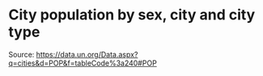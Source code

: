# City population by sex, city and city type

Source: https://data.un.org/Data.aspx?q=cities&d=POP&f=tableCode%3a240#POP
